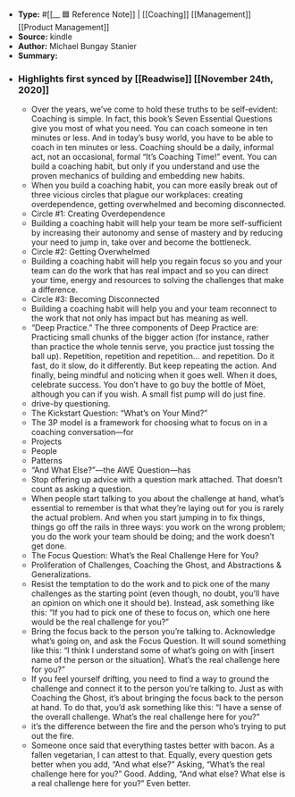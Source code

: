 - **Type:** #[[__ 🟦  Reference Note]] | [[Coaching]] [[Management]] [[Product Management]]
- **Source:**  kindle
- **Author:** Michael Bungay Stanier
- **Summary:**
- ### Highlights first synced by [[Readwise]] [[November 24th, 2020]]
    - Over the years, we’ve come to hold these truths to be self-evident: Coaching is simple. In fact, this book’s Seven Essential Questions give you most of what you need. You can coach someone in ten minutes or less. And in today’s busy world, you have to be able to coach in ten minutes or less. Coaching should be a daily, informal act, not an occasional, formal “It’s Coaching Time!” event. You can build a coaching habit, but only if you understand and use the proven mechanics of building and embedding new habits. 
    - When you build a coaching habit, you can more easily break out of three vicious circles that plague our workplaces: creating overdependence, getting overwhelmed and becoming disconnected. 
    - Circle #1: Creating Overdependence 
    - Building a coaching habit will help your team be more self-sufficient by increasing their autonomy and sense of mastery and by reducing your need to jump in, take over and become the bottleneck. 
    - Circle #2: Getting Overwhelmed 
    - Building a coaching habit will help you regain focus so you and your team can do the work that has real impact and so you can direct your time, energy and resources to solving the challenges that make a difference. 
    - Circle #3: Becoming Disconnected 
    - Building a coaching habit will help you and your team reconnect to the work that not only has impact but has meaning as well. 
    - “Deep Practice.” The three components of Deep Practice are: Practicing small chunks of the bigger action (for instance, rather than practice the whole tennis serve, you practice just tossing the ball up). Repetition, repetition and repetition… and repetition. Do it fast, do it slow, do it differently. But keep repeating the action. And finally, being mindful and noticing when it goes well. When it does, celebrate success. You don’t have to go buy the bottle of Möet, although you can if you wish. A small fist pump will do just fine. 
    - drive-by questioning. 
    - The Kickstart Question: “What’s on Your Mind?” 
    - The 3P model is a framework for choosing what to focus on in a coaching conversation—for 
    - Projects 
    - People 
    - Patterns 
    - “And What Else?”—the AWE Question—has 
    - Stop offering up advice with a question mark attached. That doesn’t count as asking a question. 
    - When people start talking to you about the challenge at hand, what’s essential to remember is that what they’re laying out for you is rarely the actual problem. And when you start jumping in to fix things, things go off the rails in three ways: you work on the wrong problem; you do the work your team should be doing; and the work doesn’t get done. 
    - The Focus Question: What’s the Real Challenge Here for You? 
    - Proliferation of Challenges, Coaching the Ghost, and Abstractions & Generalizations. 
    - Resist the temptation to do the work and to pick one of the many challenges as the starting point (even though, no doubt, you’ll have an opinion on which one it should be). Instead, ask something like this: “If you had to pick one of these to focus on, which one here would be the real challenge for you?” 
    - Bring the focus back to the person you’re talking to. Acknowledge what’s going on, and ask the Focus Question. It will sound something like this: “I think I understand some of what’s going on with [insert name of the person or the situation]. What’s the real challenge here for you?” 
    - If you feel yourself drifting, you need to find a way to ground the challenge and connect it to the person you’re talking to. Just as with Coaching the Ghost, it’s about bringing the focus back to the person at hand. To do that, you’d ask something like this: “I have a sense of the overall challenge. What’s the real challenge here for you?” 
    - it’s the difference between the fire and the person who’s trying to put out the fire. 
    - Someone once said that everything tastes better with bacon. As a fallen vegetarian, I can attest to that. Equally, every question gets better when you add, “And what else?” Asking, “What’s the real challenge here for you?” Good. Adding, “And what else? What else is a real challenge here for you?” Even better. 
